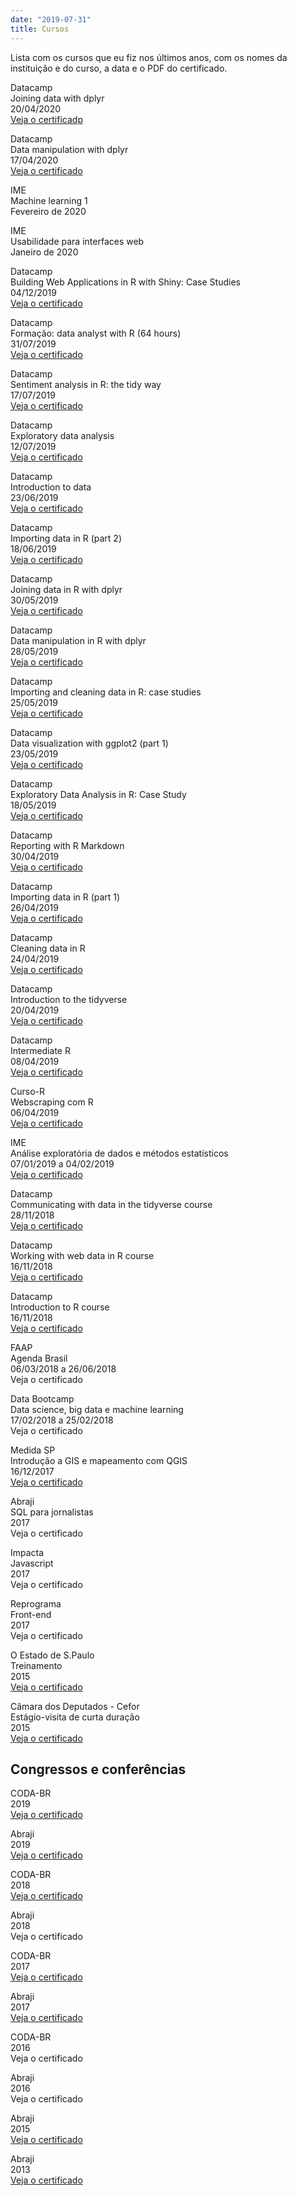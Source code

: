 ```yaml
---
date: "2019-07-31"
title: Cursos
---
```

Lista com os cursos que eu fiz nos últimos anos, com os nomes da instituição e do curso, a data e o PDF do certificado.

Datacamp             
Joining data with dplyr          
20/04/2020        
[Veja o certificadp](https://github.com/gabrielacaesar/blogdown2/blob/master/static/Joining-Data-with-dplyr-datacamp-20abr2020-gabriela-caesar.pdf)          

Datacamp   
Data manipulation with dplyr    
17/04/2020    
[Veja o certificado](https://github.com/gabrielacaesar/blogdown2/blob/master/static/Data-Manipulation-with-dplyr-datacamp-17abr2020.pdf)    

IME     
Machine learning 1      
Fevereiro de 2020          

IME     
Usabilidade para interfaces web   
Janeiro de 2020       

Datacamp     
Building Web Applications in R with Shiny: Case Studies     
04/12/2019     
[Veja o certificado](https://github.com/gabrielacaesar/blogdown2/blob/master/static/datacamp-building-web-applications-in-r%20with-shiny-case-studies-4dez2019-gabrielacaesar.pdf)           

Datacamp   
Formação: data analyst with R (64 hours)   
31/07/2019   
[Veja o certificado](https://github.com/gabrielacaesar/blogdown2/blob/master/static/data-analyst-with-r-track-datacamp-31jul2019-gabriela-caesar.pdf)   

Datacamp   
Sentiment analysis in R: the tidy way    
17/07/2019    
[Veja o certificado](https://github.com/gabrielacaesar/blogdown2/blob/master/static/sentiment-analysis-in-r-the-tidy-way-17-julho-2019-gabriela-caesar-datacamp.pdf)   

Datacamp  
Exploratory data analysis   
12/07/2019   
[Veja o certificado](https://github.com/gabrielacaesar/blogdown2/blob/master/static/exploratory-data-analysis-in-r-case-study-gabriela-caesar-datacamp-18-maio-2019.pdf)   

Datacamp  
Introduction to data    
23/06/2019  
[Veja o certificado](https://github.com/gabrielacaesar/blogdown2/blob/master/static/introduction-to-data-datacamp-gabriela-caesar-23jun2019.pdf) 

Datacamp  
Importing data in R (part 2)    
18/06/2019  
[Veja o certificado](https://github.com/gabrielacaesar/blogdown2/blob/master/static/importing-data-in-R-part-2-datacamp-gabriela-caesar-18jun2019.pdf)   

Datacamp   
Joining data in R with dplyr   
30/05/2019   
[Veja o certificado](https://github.com/gabrielacaesar/blogdown2/blob/master/static/joining-data-in-r-with-dplyr-datacamp-gabriela-caesar-30-maio-2019.pdf)   

Datacamp  
Data manipulation in R with dplyr   
28/05/2019  
[Veja o certificado](https://github.com/gabrielacaesar/blogdown2/blob/master/static/data-manipulation-in-r-with-dplyr-gabriela-caesar-datacamp.pdf)  

Datacamp  
Importing and cleaning data in R: case studies  
25/05/2019   
[Veja o certificado](https://github.com/gabrielacaesar/blogdown2/blob/master/static/importing-and-cleaning-data-in-r-case-studies-datacamp-gabriela-caesar-25-maio-2019.pdf)   

Datacamp   
Data visualization with ggplot2 (part 1)  
23/05/2019   
[Veja o certificado](https://github.com/gabrielacaesar/blogdown2/blob/master/static/data-visualization-with-ggplot2-part1-gabriela-caesar-23-maio-2019.pdf)  

Datacamp     
Exploratory Data Analysis in R: Case Study     
18/05/2019     
[Veja o certificado](https://github.com/gabrielacaesar/blogdown2/blob/master/static/exploratory-data-analysis-in-r-case-study-gabriela-caesar-datacamp-18-maio-2019.pdf)     

Datacamp   
Reporting with R Markdown   
30/04/2019   
[Veja o certificado](https://github.com/gabrielacaesar/blogdown2/blob/master/static/r-markdown-datacamp-gabriela-caesar-30-abril-2019.pdf)   
   
Datacamp   
Importing data in R (part 1)   
26/04/2019   
[Veja o certificado](https://github.com/gabrielacaesar/blogdown2/blob/master/static/certificate-importing-data-in-r-part-1-26-abril-2019-gabriela-caesar.pdf)   
   
Datacamp       
Cleaning data in R      
24/04/2019      
[Veja o certificado](https://github.com/gabrielacaesar/blogdown2/blob/master/static/cleaning-data-in-r-datacamp-gabriela-caesar-25-abril-2019.pdf)      
      
Datacamp  
Introduction to the tidyverse  
20/04/2019  
[Veja o certificado](https://github.com/gabrielacaesar/blogdown2/blob/master/static/introduction-to-the-tidyverse-gabriela-caesar-20-abril-2019.pdf)  

Datacamp     
Intermediate R     
08/04/2019     
[Veja o certificado](https://github.com/gabrielacaesar/blogdown2/blob/master/static/intermediate-r-gabriela-caesar-datacamp-4-abril-2019.pdf)

Curso-R   
Webscraping com R   
06/04/2019   
[Veja o certificado](https://github.com/gabrielacaesar/blogdown2/blob/master/static/workshop-r-curso-r-6-abril-2019-gabriela-caesar.pdf)   

IME     
Análise exploratória de dados e métodos estatísticos     
07/01/2019 a 04/02/2019       
[Veja o certificado](https://github.com/gabrielacaesar/blogdown2/blob/master/static/apolo-ime-curso-verao-analise-exploratorio-de-dados-e-metodos-estatisticos-usp-jan-2019.pdf)

Datacamp     
Communicating with data in the tidyverse course     
28/11/2018    
[Veja o certificado](https://github.com/gabrielacaesar/blogdown2/blob/master/static/datacamp-tidyverse-timo-srf-28nov2018.pdf)

Datacamp     
Working with web data in R course     
16/11/2018     
[Veja o certificado](https://github.com/gabrielacaesar/blogdown2/blob/master/static/working-with-web-data-in-r-course-gabriela-caesar-16nov2018.pdf)

Datacamp     
Introduction to R course     
16/11/2018     
[Veja o certificado](https://github.com/gabrielacaesar/blogdown2/blob/master/static/introduction-to-r-course-datacamp-gabriela-caesar-16nov2018.pdf)

FAAP     
Agenda Brasil     
06/03/2018 a 26/06/2018          
Veja o certificado       

Data Bootcamp     
Data science, big data e machine learning    
17/02/2018 a 25/02/2018    
Veja o certificado     

Medida SP    
Introdução a GIS e mapeamento com QGIS    
16/12/2017   
[Veja o certificado](https://github.com/gabrielacaesar/blogdown2/blob/master/static/certificado_Intro-GIS-e-mapeamento-com-QGIS-gabriela-caesar-16-dez-2017.pdf)

Abraji    
SQL para jornalistas   
2017   
Veja o certificado   

Impacta     
Javascript     
2017        
Veja o certificado     

Reprograma     
Front-end     
2017       
Veja o certificado     

O Estado de S.Paulo     
Treinamento     
2015     
[Veja o certificado](https://github.com/gabrielacaesar/blogdown2/blob/master/static/trainee-estadao-gabriela-caesar-2015-convertido.pdf)     

Câmara dos Deputados - Cefor     
Estágio-visita de curta duração        
2015     
[Veja o certificado](https://github.com/gabrielacaesar/blogdown2/blob/master/static/certificado-estagio-visita-camara-dos-deputados-jun2015.pdf)     


## Congressos e conferências

CODA-BR    
2019    
[Veja o certificado](https://github.com/gabrielacaesar/blogdown2/blob/master/static/gabriela-caesar-escola-de-dados-codabr-2019.pdf)    

Abraji   
2019   
[Veja o certificado](https://github.com/gabrielacaesar/blogdown2/blob/master/static/abraji-gabriela-caesar-2019-certificado.pdf)    

CODA-BR     
2018     
[Veja o certificado](https://github.com/gabrielacaesar/blogdown2/blob/master/static/codabr-gabriela-caesar-2018-certificado.pdf)   

Abraji     
2018     
Veja o certificado     

CODA-BR     
2017     
[Veja o certificado](https://github.com/gabrielacaesar/blogdown2/blob/master/static/gabriela-caesar-escola-de-dados-codabr-2017.pdf)

Abraji     
2017     
[Veja o certificado](https://github.com/gabrielacaesar/blogdown2/blob/master/static/abraji-gabriela-caesar-2017-convertido.pdf)

CODA-BR     
2016     
Veja o certificado     

Abraji     
2016     
Veja o certificado     

Abraji     
2015     
[Veja o certificado](https://github.com/gabrielacaesar/blogdown2/blob/master/static/certificado-congresso-abraji-2015.pdf)     

Abraji     
2013    
[Veja o certificado](https://github.com/gabrielacaesar/blogdown2/blob/master/static/gabriela-caesar-abraji-2013.pdf)   
